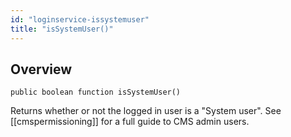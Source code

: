 ```yaml
---
id: "loginservice-issystemuser"
title: "isSystemUser()"
---
```



## Overview




```luceescript
public boolean function isSystemUser()
```

Returns whether or not the logged in user is a "System user".
See [[cmspermissioning]] for a full guide to CMS admin users.

